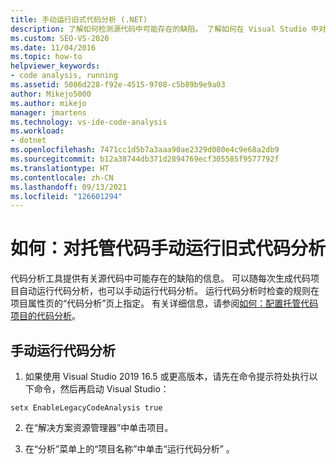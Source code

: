 ```yaml
---
title: 手动运行旧式代码分析 (.NET)
description: 了解如何检测源代码中可能存在的缺陷。 了解如何在 Visual Studio 中对托管代码手动运行旧式代码分析。
ms.custom: SEO-VS-2020
ms.date: 11/04/2016
ms.topic: how-to
helpviewer_keywords:
- code analysis, running
ms.assetid: 5086d228-f92e-4515-9708-c5b89b9e9a03
author: Mikejo5000
ms.author: mikejo
manager: jmartens
ms.technology: vs-ide-code-analysis
ms.workload:
- dotnet
ms.openlocfilehash: 7471cc1d5b7a3aaa90ae2329d080e4c9e68a2db9
ms.sourcegitcommit: b12a38744db371d2894769ecf305585f9577792f
ms.translationtype: HT
ms.contentlocale: zh-CN
ms.lasthandoff: 09/13/2021
ms.locfileid: "126601294"
---
```

# <a name="how-to-run-legacy-code-analysis-manually-for-managed-code"></a>如何：对托管代码手动运行旧式代码分析

代码分析工具提供有关源代码中可能存在的缺陷的信息。 可以随每次生成代码项目自动运行代码分析，也可以手动运行代码分析。 运行代码分析时检查的规则在项目属性页的“代码分析”页上指定。 有关详细信息，请参阅[如何：配置托管代码项目的代码分析](../code-quality/how-to-configure-code-analysis-for-a-managed-code-project.md)。

## <a name="to-run-code-analysis-manually"></a>手动运行代码分析

1. 如果使用 Visual Studio 2019 16.5 或更高版本，请先在命令提示符处执行以下命令，然后再启动 Visual Studio：

```
setx EnableLegacyCodeAnalysis true
```

2. 在“解决方案资源管理器”中单击项目。

3. 在“分析”菜单上的“项目名称”中单击“运行代码分析” 。
